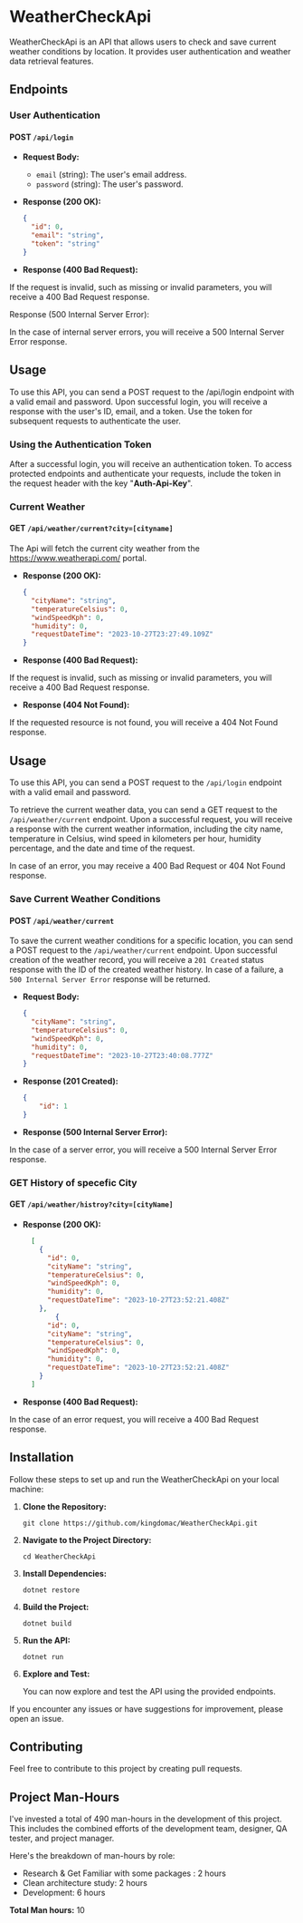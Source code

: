 # WeatherCheckApi

WeatherCheckApi is an API that allows users to check and save current weather conditions by location. It provides user authentication and weather data retrieval features.

## Endpoints

### User Authentication

#### POST `/api/login`

- **Request Body:**
  - `email` (string): The user's email address.
  - `password` (string): The user's password.

- **Response (200 OK):**
  ```json
  {
    "id": 0,
    "email": "string",
    "token": "string"
  }

- **Response (400 Bad Request):**

If the request is invalid, such as missing or invalid parameters, you will receive a 400 Bad Request response.

Response (500 Internal Server Error):

In the case of internal server errors, you will receive a 500 Internal Server Error response.

## Usage
To use this API, you can send a POST request to the /api/login endpoint with a valid email and password.
Upon successful login, you will receive a response with the user's ID, email, and a token.
Use the token for subsequent requests to authenticate the user.

### Using the Authentication Token

After a successful login, you will receive an authentication token. To access protected endpoints and authenticate your requests, include the token in the request header with the key "**Auth-Api-Key**".


### Current Weather

#### GET `/api/weather/current?city=[cityname]`

The Api will fetch the current city weather from the https://www.weatherapi.com/ portal. 

- **Response (200 OK):**
  ```json
  {
    "cityName": "string",
    "temperatureCelsius": 0,
    "windSpeedKph": 0,
    "humidity": 0,
    "requestDateTime": "2023-10-27T23:27:49.109Z"
  }


- **Response (400 Bad Request):**

If the request is invalid, such as missing or invalid parameters, you will receive a 400 Bad Request response.

- **Response (404 Not Found):**

If the requested resource is not found, you will receive a 404 Not Found response.

## Usage
To use this API, you can send a POST request to the `/api/login` endpoint with a valid email and password.

To retrieve the current weather data, you can send a GET request to the `/api/weather/current` endpoint. Upon a successful request, you will receive a response with the current weather information, including the city name, temperature in Celsius, wind speed in kilometers per hour, humidity percentage, and the date and time of the request.

In case of an error, you may receive a 400 Bad Request or 404 Not Found response.

### Save Current Weather Conditions

#### POST `/api/weather/current`


To save the current weather conditions for a specific location, you can send a POST request to the `/api/weather/current` endpoint. Upon successful creation of the weather record, you will receive a `201 Created` status response with the ID of the created weather history. In case of a failure, a `500 Internal Server Error` response will be returned.

- **Request Body:**
  ```json
  {
    "cityName": "string",
    "temperatureCelsius": 0,
    "windSpeedKph": 0,
    "humidity": 0,
    "requestDateTime": "2023-10-27T23:40:08.777Z"
  }

- **Response (201 Created):**

    ```json
    {
        "id": 1
    }

- **Response (500 Internal Server Error):**

In the case of a server error, you will receive a 500 Internal Server Error response.

### GET History of specefic City

#### GET `/api/weather/histroy?city=[cityName]`


- **Response (200 OK):**
  ```json
    [
      {
        "id": 0,
        "cityName": "string",
        "temperatureCelsius": 0,
        "windSpeedKph": 0,
        "humidity": 0,
        "requestDateTime": "2023-10-27T23:52:21.408Z"
      },
          {
        "id": 0,
        "cityName": "string",
        "temperatureCelsius": 0,
        "windSpeedKph": 0,
        "humidity": 0,
        "requestDateTime": "2023-10-27T23:52:21.408Z"
      }
    ]

- **Response (400 Bad Request):**

In the case of an error request, you will receive a 400 Bad Request response.


## Installation

Follow these steps to set up and run the WeatherCheckApi on your local machine:

1. **Clone the Repository:**

    ```shell
    git clone https://github.com/kingdomac/WeatherCheckApi.git
    ```

2. **Navigate to the Project Directory:**

    ```shell
    cd WeatherCheckApi
    ```

3. **Install Dependencies:**

    ```shell
    dotnet restore
    ```

4. **Build the Project:**

    ```shell
    dotnet build
    ```

5. **Run the API:**

    ```shell
    dotnet run
    ```

6.  **Explore and Test:**

    You can now explore and test the API using the provided endpoints.

If you encounter any issues or have suggestions for improvement, please open an issue.

## Contributing

Feel free to contribute to this project by creating pull requests.

## Project Man-Hours

I've invested a total of 490 man-hours in the development of this project. This includes the combined efforts of the development team, designer, QA tester, and project manager.

Here's the breakdown of man-hours by role:

- Research & Get Familiar with some packages : 2 hours
- Clean architecture study: 2 hours
- Development: 6 hours

**Total Man hours:** 10





